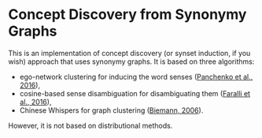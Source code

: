 # Concept Discovery from Synonymy Graphs

This is an implementation of concept discovery (or synset induction, if you wish) approach that uses synonymy graphs. It is based on three algorithms:

* ego-network clustering for inducing the word senses ([Panchenko et al., 2016](https://www.linguistics.rub.de/konvens16/pub/24_konvensproc.pdf)),
* cosine-based sense disambiguation for disambiguating them ([Faralli et al., 2016](http://link.springer.com/chapter/10.1007/978-3-319-46547-0_7)),
* Chinese Whispers for graph clustering ([Biemann, 2006](http://dl.acm.org/citation.cfm?id=1654774)).

However, it is not based on distributional methods.
